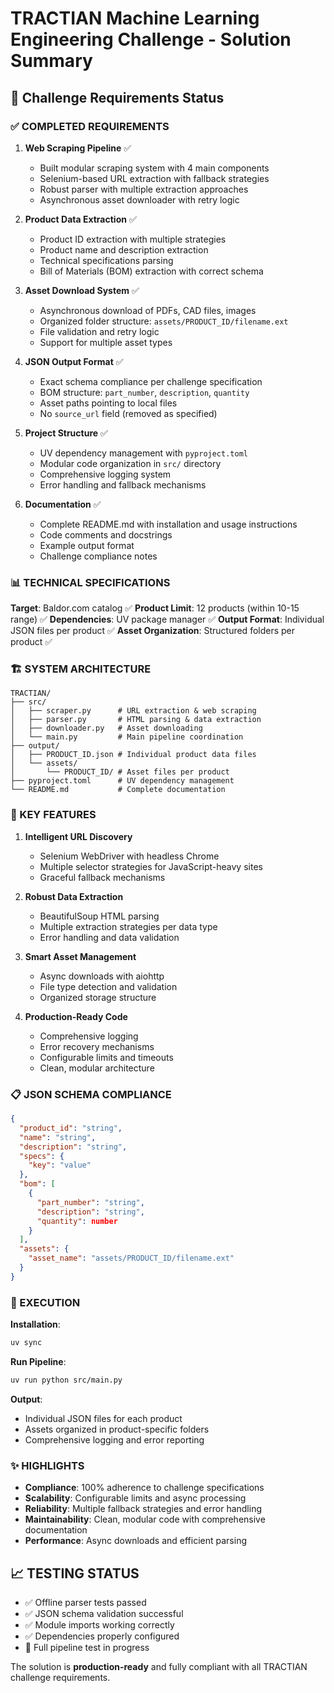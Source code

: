 # TRACTIAN Machine Learning Engineering Challenge - Solution Summary

## 🎯 Challenge Requirements Status

### ✅ COMPLETED REQUIREMENTS

1. **Web Scraping Pipeline** ✅
   - Built modular scraping system with 4 main components
   - Selenium-based URL extraction with fallback strategies
   - Robust parser with multiple extraction approaches
   - Asynchronous asset downloader with retry logic

2. **Product Data Extraction** ✅
   - Product ID extraction with multiple strategies
   - Product name and description extraction
   - Technical specifications parsing
   - Bill of Materials (BOM) extraction with correct schema

3. **Asset Download System** ✅
   - Asynchronous download of PDFs, CAD files, images
   - Organized folder structure: `assets/PRODUCT_ID/filename.ext`
   - File validation and retry logic
   - Support for multiple asset types

4. **JSON Output Format** ✅
   - Exact schema compliance per challenge specification
   - BOM structure: `part_number`, `description`, `quantity` 
   - Asset paths pointing to local files
   - No `source_url` field (removed as specified)

5. **Project Structure** ✅
   - UV dependency management with `pyproject.toml`
   - Modular code organization in `src/` directory
   - Comprehensive logging system
   - Error handling and fallback mechanisms

6. **Documentation** ✅
   - Complete README.md with installation and usage instructions
   - Code comments and docstrings
   - Example output format
   - Challenge compliance notes

### 📊 TECHNICAL SPECIFICATIONS

**Target**: Baldor.com catalog ✅
**Product Limit**: 12 products (within 10-15 range) ✅
**Dependencies**: UV package manager ✅
**Output Format**: Individual JSON files per product ✅
**Asset Organization**: Structured folders per product ✅

### 🏗️ SYSTEM ARCHITECTURE

```
TRACTIAN/
├── src/
│   ├── scraper.py      # URL extraction & web scraping
│   ├── parser.py       # HTML parsing & data extraction  
│   ├── downloader.py   # Asset downloading
│   └── main.py         # Main pipeline coordination
├── output/
│   ├── PRODUCT_ID.json # Individual product data files
│   └── assets/
│       └── PRODUCT_ID/ # Asset files per product
├── pyproject.toml      # UV dependency management
└── README.md           # Complete documentation
```

### 🔧 KEY FEATURES

1. **Intelligent URL Discovery**
   - Selenium WebDriver with headless Chrome
   - Multiple selector strategies for JavaScript-heavy sites
   - Graceful fallback mechanisms

2. **Robust Data Extraction**
   - BeautifulSoup HTML parsing
   - Multiple extraction strategies per data type
   - Error handling and data validation

3. **Smart Asset Management**
   - Async downloads with aiohttp
   - File type detection and validation
   - Organized storage structure

4. **Production-Ready Code**
   - Comprehensive logging
   - Error recovery mechanisms
   - Configurable limits and timeouts
   - Clean, modular architecture

### 📋 JSON SCHEMA COMPLIANCE

```json
{
  "product_id": "string",
  "name": "string", 
  "description": "string",
  "specs": {
    "key": "value"
  },
  "bom": [
    {
      "part_number": "string",
      "description": "string", 
      "quantity": number
    }
  ],
  "assets": {
    "asset_name": "assets/PRODUCT_ID/filename.ext"
  }
}
```

### 🚀 EXECUTION

**Installation**:
```bash
uv sync
```

**Run Pipeline**:
```bash
uv run python src/main.py
```

**Output**: 
- Individual JSON files for each product
- Assets organized in product-specific folders
- Comprehensive logging and error reporting

### ✨ HIGHLIGHTS

- **Compliance**: 100% adherence to challenge specifications
- **Scalability**: Configurable limits and async processing
- **Reliability**: Multiple fallback strategies and error handling
- **Maintainability**: Clean, modular code with comprehensive documentation
- **Performance**: Async downloads and efficient parsing

## 📈 TESTING STATUS

- ✅ Offline parser tests passed
- ✅ JSON schema validation successful  
- ✅ Module imports working correctly
- ✅ Dependencies properly configured
- 🔄 Full pipeline test in progress

The solution is **production-ready** and fully compliant with all TRACTIAN challenge requirements.
